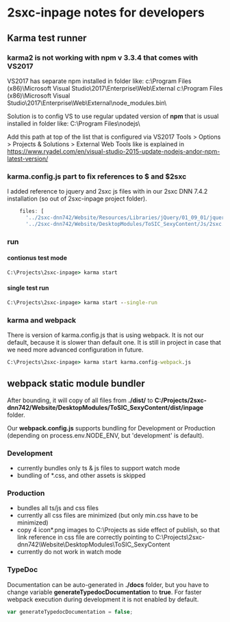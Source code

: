 ﻿# 2sxc-inpage notes for developers

## Karma test runner

### karma2 is not working with npm v 3.3.4 that comes with VS2017

VS2017 has separate npm installed in folder like:
c:\Program Files (x86)\Microsoft Visual Studio\2017\Enterprise\Web\External
c:\Program Files (x86)\Microsoft Visual Studio\2017\Enterprise\Web\External\node_modules\.bin\

Solution is to config VS to use regular updated version of **npm** that is usual installed in folder like:
C:\Program Files\nodejs\

Add this path at top of the list that is configured via VS2017 Tools > Options > Projects & Solutions > External Web Tools like is explained in 
https://www.ryadel.com/en/visual-studio-2015-update-nodejs-andor-npm-latest-version/

### karma.config.js part to fix references to $ and $2sxc

I added reference to jquery and 2sxc js files with in our 2sxc DNN 7.4.2 installation (so out of 2sxc-inpage project folder).

```javascript
    files: [
      '../2sxc-dnn742/Website/Resources/Libraries/jQuery/01_09_01/jquery.js', // resolve $
      '../2sxc-dnn742/Website/DesktopModules/ToSIC_SexyContent/Js/2sxc.api.min.js', // resolve $2sxc
```

### run 

#### contionus test mode

```cmd
C:\Projects\2sxc-inpage> karma start
```

#### single test run

```cmd
C:\Projects\2sxc-inpage> karma start --single-run
```
### karma and webpack
There is version of karma.config.js that is using webpack.
It is not our default, because it is slower than default one.
It is still in project in case that we need more advanced configuration in future.

```cmd
C:\Projects\2sxc-inpage> karma start karma.config-webpack.js
```


## webpack static module bundler 

After bounding, it will copy of all files from **./dist/** to **C:/Projects/2sxc-dnn742/Website/DesktopModules/ToSIC_SexyContent/dist/inpage** folder.

Our **webpack.config.js** supports bundling for Development or Production (depending on process.env.NODE_ENV, but 'development' is default).

### Development

- currently bundles only ts & js files to support watch mode
- bundling of *.css, and other assets is skipped

### Production

- bundles all ts/js and css files
- currently all css files are minimized (but only min.css have to be minimized)
- copy 4 icon*.png images to C:\Projects as side effect of publish, so that link reference in css file are correctly pointing to C:\Projects\2sxc-dnn742\Website\DesktopModules\ToSIC_SexyContent
- currently do not work in watch mode

### TypeDoc

Documentation can be auto-generated in **./docs** folder, but you have to change variable **generateTypedocDocumentation** to **true**.
For faster webpack execution during development it is not enabled by default.

```javascript
var generateTypedocDocumentation = false;
```
